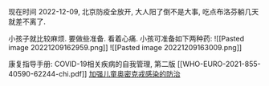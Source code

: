
现在时间 2022-12-09,  北京防疫全放开, 大人阳了倒不是大事, 吃点布洛芬躺几天就差不离了.

小孩子就比较麻烦. 要做些准备. 看着心痛.
小孩可准备如下两种药:
![[Pasted image 20221209162959.png]]
![[Pasted image 20221209163009.png]]


康复指导手册: COVID-19相关疾病的自我管理, 第二版 [[WHO-EURO-2021-855-40590-62244-chi.pdf]]
[加强儿童奥密克戎感染的防治](https://www.ncbi.nlm.nih.gov/pmc/articles/PMC9044981/) 